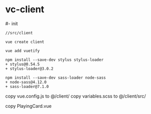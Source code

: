 # vc-client

#- init

```
//src/client

vue create client

vue add vuetify

npm install --save-dev stylus stylus-loader
+ stylus@0.54.5
+ stylus-loader@3.0.2

npm install --save-dev sass-loader node-sass
+ node-sass@4.12.0
+ sass-loader@7.1.0
```


copy vue.config.js to @/client/
copy variables.scss to @/client/src/

copy PlayingCard.vue
